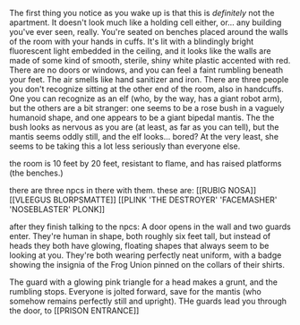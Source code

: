  The first thing you notice as you wake up is that this is *definitely* not the apartment. It doesn't look much like a holding cell either, or... any building you've ever seen, really.
 You're seated on benches placed around the walls of the room with your hands in cuffs. It's lit with a blindingly bright fluorescent light embedded in the ceiling, and it looks like the walls are made of some kind of smooth, sterile, shiny white plastic accented with red. There are no doors or windows, and you can feel a faint rumbling beneath your feet. The air smells like hand sanitizer and iron.
 There are three people you don't recognize sitting at the other end of the room, also in handcuffs. One you can recognize as an elf (who, by the way, has a giant robot arm), but the others are a bit stranger: one seems to be a rose bush in a vaguely humanoid shape, and one appears to be a giant bipedal mantis.
 The the bush looks as nervous as you are (at least, as far as you can tell), but the mantis seems oddly still, and the elf looks... bored? At the very least, she seems to be taking this a lot less seriously than everyone else.

the room is 10 feet by 20 feet, resistant to flame, and has raised platforms (the benches.)

there are three npcs in there with them.
these are:
[[RUBIG NOSA]]
[[VLEEGUS BLORPSMATTE]]
[[PLINK 'THE DESTROYER' 'FACEMASHER' 'NOSEBLASTER' PLONK]]

after they finish talking to the npcs:
A door opens in the wall and two guards enter. They're human in shape, both roughly six feet tall, but instead of heads they both have glowing, floating shapes that always seem to be looking at you. They're both wearing perfectly neat uniform, with a badge showing the insignia of the Frog Union pinned on the collars of their shirts. 

The guard with a glowing pink triangle for a head makes a grunt, and the rumbling stops. Everyone is jolted forward, save for the mantis (who somehow remains perfectly still and upright). THe guards lead you through the door, to [[PRISON ENTRANCE]] 